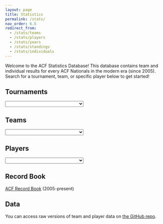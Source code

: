 ```yaml
---
layout: page
title: Statistics
permalink: /stats/
nav_order: 6.5
redirect_from:
  - /stats/teams
  - /stats/players
  - /stats/years
  - /stats/standings
  - /stats/individuals
---
```

<head> 
<script src="https://code.jquery.com/jquery-1.11.3.min.js"></script>
<link href="https://cdnjs.cloudflare.com/ajax/libs/select2/4.0.7/css/select2.min.css" rel="stylesheet" />
<script src="https://cdnjs.cloudflare.com/ajax/libs/select2/4.0.7/js/select2.min.js"></script>
</head>

Welcome to the ACF Statistics Database! This database contains team and individual results for every ACF Nationals in the modern era (since 2005). Search for a tournament, team, or specific player below to get started!

## Tournaments
<select class="js-dynamic-select" style="width: 50%">
	<option></option>
<option value="2005">ACF Nationals 2005</option>
<option value="2006">ACF Nationals 2006</option>
<option value="2007">ACF Nationals 2007</option>
<option value="2008">ACF Nationals 2008</option>
<option value="2009">ACF Nationals 2009</option>
<option value="2010">ACF Nationals 2010</option>
<option value="2011">ACF Nationals 2011</option>
<option value="2012">ACF Nationals 2012</option>
<option value="2013">ACF Nationals 2013</option>
<option value="2014">ACF Nationals 2014</option>
<option value="2015">ACF Nationals 2015</option>
<option value="2016">ACF Nationals 2016</option>
<option value="2017">ACF Nationals 2017</option>
<option value="2018">ACF Nationals 2018</option>
<option value="2019">ACF Nationals 2019</option>
</select>

## Teams
<select class="js-dynamic-select" style="width: 50%">
	<option></option>
<option value="teams/alabama">Alabama</option>
<option value="teams/alberta">Alberta</option>
<option value="teams/amherst">Amherst</option>
<option value="teams/arizona">Arizona</option>
<option value="teams/athens-state-a">Athens State A</option>
<option value="teams/athens-state-b">Athens State B</option>
<option value="teams/auburn">Auburn</option>
<option value="teams/berkeley-a">Berkeley A</option>
<option value="teams/berkeley-b">Berkeley B</option>
<option value="teams/berkeley-c">Berkeley C</option>
<option value="teams/brandeis">Brandeis</option>
<option value="teams/brown-a">Brown A</option>
<option value="teams/brown-b">Brown B</option>
<option value="teams/caltech-a">Caltech A</option>
<option value="teams/caltech-b">Caltech B</option>
<option value="teams/cambridge">Cambridge</option>
<option value="teams/carleton-college">Carleton College</option>
<option value="teams/carleton-u">Carleton U</option>
<option value="teams/carnegie-mellon">Carnegie Mellon</option>
<option value="teams/central-florida">Central Florida</option>
<option value="teams/chicago-a">Chicago A</option>
<option value="teams/chicago-b">Chicago B</option>
<option value="teams/chicago-c">Chicago C</option>
<option value="teams/chicago-d">Chicago D</option>
<option value="teams/columbia-a">Columbia A</option>
<option value="teams/columbia-b">Columbia B</option>
<option value="teams/dartmouth-a">Dartmouth A</option>
<option value="teams/dartmouth-b">Dartmouth B</option>
<option value="teams/delaware">Delaware</option>
<option value="teams/detroit-catholic-central">Detroit Catholic Central</option>
<option value="teams/duke">Duke</option>
<option value="teams/florida-a">Florida A</option>
<option value="teams/florida-b">Florida B</option>
<option value="teams/florida-state">Florida State</option>
<option value="teams/george-mason">George Mason</option>
<option value="teams/georgia">Georgia</option>
<option value="teams/georgia-tech">Georgia Tech</option>
<option value="teams/gettysburg">Gettysburg</option>
<option value="teams/harvard-a">Harvard A</option>
<option value="teams/harvard-b">Harvard B</option>
<option value="teams/haverford">Haverford</option>
<option value="teams/hunter-college">Hunter College</option>
<option value="teams/ike-jose">Ike Jose</option>
<option value="teams/illinois-a">Illinois A</option>
<option value="teams/illinois-b">Illinois B</option>
<option value="teams/illinois-chicago">Illinois-Chicago</option>
<option value="teams/iowa">Iowa</option>
<option value="teams/johns-hopkins">Johns Hopkins</option>
<option value="teams/kentucky">Kentucky</option>
<option value="teams/kenyon">Kenyon</option>
<option value="teams/liberty">Liberty</option>
<option value="teams/london">London</option>
<option value="teams/louisville">Louisville</option>
<option value="teams/maryland-a">Maryland A</option>
<option value="teams/maryland-b">Maryland B</option>
<option value="teams/mcgill">McGill</option>
<option value="teams/mcmaster">McMaster</option>
<option value="teams/michigan-a">Michigan A</option>
<option value="teams/michigan-b">Michigan B</option>
<option value="teams/michigan-state">Michigan State</option>
<option value="teams/minnesota-a">Minnesota A</option>
<option value="teams/minnesota-b">Minnesota B</option>
<option value="teams/missouri">Missouri</option>
<option value="teams/missouri-s&t">Missouri S&T</option>
<option value="teams/missouri-state">Missouri State</option>
<option value="teams/mit-a">MIT A</option>
<option value="teams/mit-b">MIT B</option>
<option value="teams/new-college-of-florida">New College of Florida</option>
<option value="teams/north-carolina">North Carolina</option>
<option value="teams/northwestern">Northwestern</option>
<option value="teams/notre-dame-a">Notre Dame A</option>
<option value="teams/notre-dame-b">Notre Dame B</option>
<option value="teams/nyu">NYU</option>
<option value="teams/ohio-state">Ohio State</option>
<option value="teams/oklahoma">Oklahoma</option>
<option value="teams/ottawa">Ottawa</option>
<option value="teams/oxford-a">Oxford A</option>
<option value="teams/oxford-b">Oxford B</option>
<option value="teams/pat-freeburn">Pat Freeburn</option>
<option value="teams/penn-a">Penn A</option>
<option value="teams/penn-b">Penn B</option>
<option value="teams/penn-c">Penn C</option>
<option value="teams/penn-state">Penn State</option>
<option value="teams/pittsburgh">Pittsburgh</option>
<option value="teams/princeton">Princeton</option>
<option value="teams/rice">Rice</option>
<option value="teams/rit">RIT</option>
<option value="teams/rochester">Rochester</option>
<option value="teams/rutgers">Rutgers</option>
<option value="teams/south-carolina">South Carolina</option>
<option value="teams/south-florida">South Florida</option>
<option value="teams/stanford-a">Stanford A</option>
<option value="teams/stanford-b">Stanford B</option>
<option value="teams/state-college-a">State College A</option>
<option value="teams/tennessee">Tennessee</option>
<option value="teams/tennessee-chattanooga">Tennessee-Chattanooga</option>
<option value="teams/texas">Texas</option>
<option value="teams/texas-a&m">Texas A&M</option>
<option value="teams/toronto-a">Toronto A</option>
<option value="teams/toronto-b">Toronto B</option>
<option value="teams/truman-state">Truman State</option>
<option value="teams/uc-irvine">UC-Irvine</option>
<option value="teams/ucla">UCLA</option>
<option value="teams/ucsd-a">UCSD A</option>
<option value="teams/ucsd-b">UCSD B</option>
<option value="teams/vanderbilt">Vanderbilt</option>
<option value="teams/vcu-a">VCU A</option>
<option value="teams/vcu-b">VCU B</option>
<option value="teams/virginia-a">Virginia A</option>
<option value="teams/virginia-b">Virginia B</option>
<option value="teams/washington">Washington</option>
<option value="teams/waterloo-a">Waterloo A</option>
<option value="teams/wayne-state">Wayne State</option>
<option value="teams/william-and-mary">William and Mary</option>
<option value="teams/williams">Williams</option>
<option value="teams/wright-state">Wright State</option>
<option value="teams/wustl">WUSTL</option>
<option value="teams/yale-a">Yale A</option>
<option value="teams/yale-b">Yale B</option>
<option value="teams/yale-c">Yale C</option>
</select>

## Players
<select class="js-dynamic-select" style="width: 50%">
	<option></option>
<option value="players/aakash-singh">Aakash Singh (Ohio State)</option><option value="players/aakash-singh">Aakash Singh (Ohio State)</option>
<option value="players/aaron-cohen">Aaron Cohen (NYU)</option>
<option value="players/aaron-jensen">Aaron Jensen (Wright State)</option>
<option value="players/aaron-rosenberg">Aaron Rosenberg (Brown A, Illinois A)</option>
<option value="players/aaron-sin">Aaron Sin (Yale A)</option>
<option value="players/aayush-rajasekaran">Aayush Rajasekaran (Toronto A, Waterloo A)</option>
<option value="players/abeer-dahiya">Abeer Dahiya (Stanford B)</option>
<option value="players/abhi-goyal">Abhi Goyal (Columbia A)</option>
<option value="players/adam-black">Adam Black (Chicago D, Chicago C)</option>
<option value="players/adam-escandell">Adam Escandell (Texas)</option>
<option value="players/adam-fine">Adam Fine (Yale A, Yale B)</option>
<option value="players/adam-halliwell">Adam Halliwell (Harvard A)</option>
<option value="players/adam-kemezis">Adam Kemezis (Michigan A)</option>
<option value="players/adam-lenhart">Adam Lenhart (William and Mary)</option>
<option value="players/adam-perkins">Adam Perkins (Chicago B)</option>
<option value="players/adam-silverman">Adam Silverman (Georgia Tech, Northwestern)</option>
<option value="players/adam-swift">Adam Swift (RIT)</option>
<option value="players/adam-tennant">Adam Tennant (Illinois-Chicago)</option>
<option value="players/adrian-blaszkiewicz">Adrian Blaszkiewicz (WUSTL)</option>
<option value="players/agrippa-pseudonym">Agrippa (pseudonym) (Caltech B)</option>
<option value="players/ahmed-south-florida">Ahmed (South Florida)</option>
<option value="players/aidan-mehigan">Aidan Mehigan (Columbia A, Oxford B, Penn A)</option>
<option value="players/akhil-garg">Akhil Garg (McGill, VCU A)</option>
<option value="players/alec-johnsson">Alec Johnsson (Haverford)</option>
<option value="players/alec-vulfson">Alec Vulfson (NYU)</option>
<option value="players/alejandro-lopez-lago">Alejandro Lopez-Lago (Washington)</option>
<option value="players/alex-banta">Alex Banta (Northwestern)</option>
<option value="players/alex-covington">Alex Covington (Georgia Tech)</option>
<option value="players/alex-donovan">Alex Donovan (Stanford B)</option>
<option value="players/alex-dzurick">Alex Dzurick (Missouri)</option>
<option value="players/alex-ellis">Alex Ellis (Penn State)</option>
<option value="players/alex-freed">Alex Freed (Stanford B)</option>
<option value="players/alex-fregeau">Alex Fregeau (Illinois A)</option>
<option value="players/alex-frey">Alex Frey (William and Mary)</option>
<option value="players/alex-gerten">Alex Gerten (Columbia A)</option>
<option value="players/alex-h-alabama">Alex H (Alabama)</option>
<option value="players/alex-hu">Alex Hu (UCSD A)</option>
<option value="players/alex-newman">Alex Newman (WUSTL)</option>
<option value="players/alex-shaw">Alex Shaw (Florida A)</option>
<option value="players/alexander-harmata-iii">Alexander Harmata III (Missouri)</option>
<option value="players/alexander-koutelias">Alexander Koutelias (New College of Florida)</option>
<option value="players/alexander-nero">Alexander Nero (Hunter College)</option>
<option value="players/ali-hassan">Ali Hassan (NYU)</option>
<option value="players/alston-boyd">Alston Boyd (Chicago A, Chicago B)</option>
<option value="players/alyssa-south-carolina">Alyssa (South Carolina)</option>
<option value="players/amanda-truman-state">Amanda (Truman State)</option>
<option value="players/amanda-pinchbeck">Amanda Pinchbeck (Rice)</option>
<option value="players/amol-patil">Amol Patil (Caltech A)</option>
<option value="players/anand-nanduri">Anand Nanduri (Yale B)</option>
<option value="players/anderson-wang">Anderson Wang (MIT A)</option>
<option value="players/andre-kessler">Andre Kessler (MIT A)</option>
<option value="players/andrew-alexander">Andrew Alexander (VCU (exhibition), VCU A)</option>
<option value="players/andrew-hart">Andrew Hart (Minnesota A)</option>
<option value="players/andrew-james">Andrew James (Athens State A, Athens State B)</option>
<option value="players/andrew-kiss">Andrew Kiss (Notre Dame A)</option>
<option value="players/andrew-wang">Andrew Wang (Illinois A, Illinois B)</option>
<option value="players/andrew-watkins">Andrew Watkins (Harvard A)</option>
<option value="players/andrew-yaphe">Andrew Yaphe (Stanford A)</option>
<option value="players/andrius-gobis">Andrius Gobis (Detroit Catholic Central)</option>
<option value="players/andy-michigan">Andy (Michigan A)</option>
<option value="players/andy-nguy">Andy Nguy (Berkeley B)</option>
<option value="players/andy-tang">Andy Tang (Amherst)</option>
<option value="players/andy-watkins">Andy Watkins (Harvard A, Harvard B)</option>
<option value="players/angie-uic">Angie (Illinois-Chicago)</option>
<option value="players/anirudh-dartmouth">Anirudh (Dartmouth A)</option>
<option value="players/ankit-aggarwal">Ankit Aggarwal (Berkeley A)</option>
<option value="players/annabelle-yang">Annabelle Yang (Duke)</option>
<option value="players/anthony-wang">Anthony Wang (Northwestern)</option>
<option value="players/aravind-reddy">Aravind Reddy (Dartmouth B)</option>
<option value="players/ari-plymale">Ari Plymale (New College of Florida)</option>
<option value="players/ariel-rutgers">Ariel (Rutgers)</option>
<option value="players/arnav-moudgil">Arnav Moudgil (Stanford A)</option>
<option value="players/arnav-sood">Arnav Sood (NYU)</option>
<option value="players/arshan-khan">Arshan Khan (Illinois-Chicago)</option>
<option value="players/artyom-kushnaryov">Artyom Kushnaryov (NYU)</option>
<option value="players/arun-chonai">Arun Chonai (Maryland A, Maryland B)</option>
<option value="players/asaf-brandeis">Asaf (Brandeis)</option>
<option value="players/aseem-keyal">Aseem Keyal (Berkeley A)</option>
<option value="players/ash-seetharaman">Ash Seetharaman (Texas)</option>
<option value="players/ashley-rouselle">Ashley Rouselle (Tennessee-Chattanooga)</option>
<option value="players/ashley-walker">Ashley Walker (Dartmouth B)</option>
<option value="players/ashly-missouri-state">Ashly (Missouri State)</option>
<option value="players/ashok-kunda">Ashok Kunda (UCSD A)</option>
<option value="players/ashvin-srivatsa">Ashvin Srivatsa (Yale A)</option>
<option value="players/athena-kern">Athena Kern (Chicago B)</option>
<option value="players/auroni-gupta">Auroni Gupta (Michigan A, UCSD A)</option>
<option value="players/austin-bell">Austin Bell (Carleton)</option>
<option value="players/austin-brownlow">Austin Brownlow (Stanford A)</option>
<option value="players/austin-foos">Austin Foos (Michigan A, Michigan State, Detroit Catholic Central)</option>
<option value="players/austin-kulb">Austin Kulb (Georgia Tech)</option>
<option value="players/austin-listerud">Austin Listerud (Illinois A)</option>
<option value="players/austin-smith">Austin Smith (Kentucky)</option>
<option value="players/austin-yellen">Austin Yellen (Notre Dame B)</option>
<option value="players/ayush-parikh">Ayush Parikh (Penn B)</option>
<option value="players/barrett-block">Barrett Block (Penn B, Penn C)</option>
<option value="players/ben-brandeis">Ben (Brandeis)</option>
<option value="players/ben-yale">Ben (Yale A)</option>
<option value="players/ben-bechtold">Ben Bechtold (William and Mary)</option>
<option value="players/ben-chametzky">Ben Chametzky (Chicago B)</option>
<option value="players/ben-cohen">Ben Cohen (Brown A, Brown B)</option>
<option value="players/ben-cole">Ben Cole (George Mason)</option>
<option value="players/ben-cushing">Ben Cushing (Penn C)</option>
<option value="players/ben-forster">Ben Forster (Michigan A, Michigan B)</option>
<option value="players/ben-gammage">Ben Gammage (Berkeley B, Chicago B, Chicago C)</option>
<option value="players/ben-koppel">Ben Koppel (Carleton)</option>
<option value="players/ben-miller">Ben Miller (Chicago B)</option>
<option value="players/ben-zhang">Ben Zhang (Columbia A)</option>
<option value="players/benji-nguyen">Benji Nguyen (Stanford A)</option>
<option value="players/benji-reade-malagueno">Benji Reade Malagueno (Stanford B)</option>
<option value="players/bernadette-spencer">Bernadette Spencer (Minnesota A, Minnesota B)</option>
<option value="players/bess-goodfellow">Bess Goodfellow (Chicago C)</option>
<option value="players/beverly-fu">Beverly Fu (Michigan A)</option>
<option value="players/billy-beyer">Billy Beyer (Florida State, The Torch in My Moon Pie (exhibition))</option>
<option value="players/billy-busse">Billy Busse (Illinois B, Illinois A)</option>
<option value="players/bob-uic">Bob (Illinois-Chicago)</option>
<option value="players/boyang-jiao">Boyang Jiao (Amherst)</option>
<option value="players/bradley-mclain">Bradley McLain (Illinois A)</option>
<option value="players/brandon-delany">Brandon Delany (Rutgers)</option>
<option value="players/brandon-sykes">Brandon Sykes (Athens State A)</option>
<option value="players/brendan-byrne">Brendan Byrne (Minnesota A)</option>
<option value="players/brendan-guinn">Brendan Guinn (Arizona)</option>
<option value="players/brendan-shapiro">Brendan Shapiro (UC-Irvine)</option>
<option value="players/brennan-vcu">Brennan (VCU A)</option>
<option value="players/brett-yale">Brett (Yale A)</option>
<option value="players/brett-barbin">Brett Barbin (Chicago D)</option>
<option value="players/brian-alford">Brian Alford (Berkeley A)</option>
<option value="players/brian-cox">Brian Cox (UCSD B)</option>
<option value="players/brian-easterling">Brian Easterling (Ohio State)</option>
<option value="players/brian-hirshman">Brian Hirshman (Williams)</option>
<option value="players/brian-kalathiveetil">Brian Kalathiveetil (Minnesota B)</option>
<option value="players/brian-lindquist">Brian Lindquist (Stanford A)</option>
<option value="players/brian-mcpeak">Brian McPeak (Maryland A, Michigan A)</option>
<option value="players/brian-tsui">Brian Tsui (UCSD A)</option>
<option value="players/brian-young">Brian Young (Harvard B)</option>
<option value="players/brinkley-sharpe">Brinkley Sharpe (Virginia A)</option>
<option value="players/brittany-clark">Brittany Clark (Maryland A, Maryland B (exhibition))</option>
<option value="players/bruce-arthur">Bruce Arthur (Chicago C, Chicago B, Harvard A, Ted (exhibition), Rom, Bruce, Ted (exhibition))</option>
<option value="players/bruce-lou">Bruce Lou (Berkeley A)</option>
<option value="players/bruce-mcaninch">Bruce McAninch (Penn State)</option>
<option value="players/brutas-pseudonym">Brutas (pseudonym) (Caltech B)</option>
<option value="players/bryan-berend">Bryan Berend (Michigan A)</option>
<option value="players/bryce-hwang">Bryce Hwang (MIT A, MIT B, Stanford A)</option>
<option value="players/bryn-reinecke">Bryn Reinecke (South Carolina)</option>
<option value="players/burke-garza">Burke Garza (Rice)</option>
<option value="players/caleb-kendrick">Caleb Kendrick (Maryland A, Oklahoma)</option>
<option value="players/calvin-yam">Calvin Yam (UCLA)</option>
<option value="players/cameron-orth">Cameron Orth (Dartmouth A)</option>
<option value="players/candace-benefiel">Candace Benefiel (Texas A&M)</option>
<option value="players/carlos-gonzalez">Carlos Gonzalez (New College of Florida)</option>
<option value="players/carol-wang">Carol Wang (Penn C)</option>
<option value="players/carsten-gehring">Carsten Gehring (Carleton)</option>
<option value="players/casey-bindas">Casey Bindas (VCU A, Central Florida)</option>
<option value="players/casey-flanigan">Casey Flanigan (VCU A)</option>
<option value="players/casey-retterer">Casey Retterer (Maryland A, Maryland B (exhibition))</option>
<option value="players/chad-kentucky">Chad (Kentucky)</option>
<option value="players/chandler-west">Chandler West (Auburn)</option>
<option value="players/charles-hang">Charles Hang (WUSTL)</option>
<option value="players/charles-jang">Charles Jang (Dartmouth A)</option>
<option value="players/charles-loelius">Charles Loelius (Rutgers)</option>
<option value="players/charles-martin">Charles Martin (Illinois B)</option>
<option value="players/charles-meigs">Charles Meigs (Maryland A, UCLA)</option>
<option value="players/charles-tian">Charles Tian (Chicago A, Chicago B)</option>
<option value="players/charlie-clegg">Charlie Clegg (Oxford A)</option>
<option value="players/charlie-dees">Charlie Dees (Columbia A, Missouri)</option>
<option value="players/charlie-rosenthal">Charlie Rosenthal (Carleton)</option>
<option value="players/chinmay-kansara">Chinmay Kansara (Illinois A)</option>
<option value="players/chir-wei-stephanie-yuen">Chir Wei Stephanie Yuen (Rutgers)</option>
<option value="players/chris-missouri">Chris (Missouri)</option>
<option value="players/chris-princeton">Chris (Princeton)</option>
<option value="players/chris-rutgers">Chris (Rutgers)</option>
<option value="players/chris-scc">Chris (SCC (exhibition))</option>
<option value="players/chris-chiego">Chris Chiego (Penn A, UCSD A)</option>
<option value="players/chris-danko">Chris Danko (Oklahoma)</option>
<option value="players/chris-gilmer-hill">Chris Gilmer-Hill (Harvard B)</option>
<option value="players/chris-grubb">Chris Grubb (Washington)</option>
<option value="players/chris-horng">Chris Horng (Columbia A, Columbia B, Rutgers)</option>
<option value="players/chris-manners">Chris Manners (Maryland A)</option>
<option value="players/chris-miller">Chris Miller (William and Mary)</option>
<option value="players/chris-ngoon">Chris Ngoon (UCLA)</option>
<option value="players/chris-pace">Chris Pace (Athens State A)</option>
<option value="players/chris-ray">Chris Ray (Chicago A, Maryland A, Ohio State)</option>
<option value="players/chris-romero">Chris Romero (Texas A&M)</option>
<option value="players/chris-sims">Chris Sims (Toronto A)</option>
<option value="players/chris-stern">Chris Stern (Oxford B)</option>
<option value="players/chris-white">Chris White (Penn A, Rice)</option>
<option value="players/chris-wolfe">Chris Wolfe (Michigan State)</option>
<option value="players/christoph-schlom">Christoph Schlom (State College A)</option>
<option value="players/christopher-king">Christopher King (South Carolina)</option>
<option value="players/christopher-sims">Christopher Sims (Toronto A, Toronto B)</option>
<option value="players/cibi-pari">Cibi Pari (Berkeley C)</option>
<option value="players/claire-jones">Claire Jones (Oxford A)</option>
<option value="players/clare-keenan">Clare Keenan (MIT A, MIT B)</option>
<option value="players/clark-smith">Clark Smith (Ohio State)</option>
<option value="players/cody-johansen">Cody Johansen (Central Florida)</option>
<option value="players/cody-voight">Cody Voight (VCU A, VCU B)</option>
<option value="players/cole-jackes">Cole Jackes (Waterloo A)</option>
<option value="players/cole-timmerwilke">Cole Timmerwilke (Illinois A)</option>
<option value="players/collin-nadarajah">Collin Nadarajah (WUSTL)</option>
<option value="players/colton-graham">Colton Graham (Michigan A)</option>
<option value="players/colton-sanden">Colton Sanden (Penn State)</option>
<option value="players/connie-prater">Connie Prater (Chicago B, Chicago C)</option>
<option value="players/connor-teevens">Connor Teevens (Michigan State)</option>
<option value="players/conor-thompson">Conor Thompson (Michigan A)</option>
<option value="players/conor-welch">Conor Welch (New College of Florida)</option>
<option value="players/cornelus-pseudonym">Cornelus (pseudonym) (Caltech B)</option>
<option value="players/corry-wang">Corry Wang (Amherst)</option>
<option value="players/cory-haala">Cory Haala (Northwestern)</option>
<option value="players/cory-smith">Cory Smith (Kentucky)</option>
<option value="players/craig-messner">Craig Messner (Illinois A, Illinois B)</option>
<option value="players/cyrus-zhou">Cyrus Zhou (WUSTL)</option>
<option value="players/daichi-ueda">Daichi Ueda (Chicago A, Chicago B)</option>
<option value="players/dallas-simons">Dallas Simons (Harvard A, Penn A)</option>
<option value="players/dan-harvard">Dan (Harvard A)</option>
<option value="players/dan-princeton">Dan (Princeton)</option>
<option value="players/dan-scc">Dan (SCC (exhibition))</option>
<option value="players/dan-donohue">Dan Donohue (Northwestern)</option>
<option value="players/dan-klein">Dan Klein (Brown A)</option>
<option value="players/dan-passner">Dan Passner (Brandeis, Columbia A)</option>
<option value="players/dan-puma">Dan Puma (Maryland A, Maryland B)</option>
<option value="players/dan-suzman">Dan Suzman (Maryland A)</option>
<option value="players/daniel-chung">Daniel Chung (UCSD B)</option>
<option value="players/daniel-cronin">Daniel Cronin (North Carolina)</option>
<option value="players/daniel-golisch">Daniel Golisch (Central Florida)</option>
<option value="players/daniel-hothem">Daniel Hothem (Virginia A)</option>
<option value="players/daniel-klein">Daniel Klein (Brown A, Williams)</option>
<option value="players/daniel-lovsted">Daniel Lovsted (McGill)</option>
<option value="players/daniel-richardson">Daniel Richardson (NYU)</option>
<option value="players/daniel-simmons-marengo">Daniel Simmons-Marengo (Carleton)</option>
<option value="players/danny-greenblatt">Danny Greenblatt (Gettysburg)</option>
<option value="players/daoud-jackson">Daoud Jackson (Oxford A)</option>
<option value="players/dargan-ware">Dargan Ware (Alabama)</option>
<option value="players/darwin-fu">Darwin Fu (UCSD A)</option>
<option value="players/dave-rappaport">Dave Rappaport (Michigan A)</option>
<option value="players/david-chicago">David (Chicago B)</option>
<option value="players/david-dorsey">David Dorsey (George Mason)</option>
<option value="players/david-espinal">David Espinal (Central Florida)</option>
<option value="players/david-ferguson">David Ferguson (Penn B)</option>
<option value="players/david-galban">David Galban (South Carolina)</option>
<option value="players/david-garb">David Garb (Illinois A, Illinois B)</option>
<option value="players/david-healy">David Healy (Virginia A)</option>
<option value="players/david-honsinger">David Honsinger (New College of Florida)</option>
<option value="players/david-letzler">David Letzler (Williams)</option>
<option value="players/david-liu">David Liu (Harvard A, State College A)</option>
<option value="players/david-neiman">David Neiman (Carnegie Mellon)</option>
<option value="players/david-raymond">David Raymond (Florida State)</option>
<option value="players/david-seal">David Seal (Chicago A, Chicago B, Virginia A)</option>
<option value="players/david-song">David Song (Rutgers)</option>
<option value="players/david-xu">David Xu (Penn B)</option>
<option value="players/dayne-illinois">Dayne (Illinois B)</option>
<option value="players/dennis-beeby">Dennis Beeby (Ottawa)</option>
<option value="players/dennis-jang">Dennis Jang (Brown A)</option>
<option value="players/dennis-loo">Dennis Loo (Virginia A)</option>
<option value="players/dennis-meng">Dennis Meng (Carnegie Mellon)</option>
<option value="players/derek-so">Derek So (McGill)</option>
<option value="players/derrick-byars-pseudonym">Derrick Byars (pseudonym) (Pat Freeburn)</option>
<option value="players/dieter-erben-vasconcelos">Dieter Erben Vasconcelos (Notre Dame B)</option>
<option value="players/dillon-edwards">Dillon Edwards (Michigan State)</option>
<option value="players/dinis-trindade">Dinis Trindade (Missouri)</option>
<option value="players/dominic-machado">Dominic Machado (Dartmouth A)</option>
<option value="players/donald-taylor">Donald Taylor (Illinois A)</option>
<option value="players/donny-lisle">Donny Lisle (Central Florida)</option>
<option value="players/doug-graebner">Doug Graebner (Chicago A, Chicago B, Chicago C)</option>
<option value="players/doug-stephens">Doug Stephens (Liberty)</option>
<option value="players/doug-yetman">Doug Yetman (Hunter College)</option>
<option value="players/douglas-simons">Douglas Simons (NYU)</option>
<option value="players/dwight-wynne">Dwight Wynne (UCLA, UC-Irvine)</option>
<option value="players/dylan-minarik">Dylan Minarik (Northwestern)</option>
<option value="players/eamon-thomasson">Eamon Thomasson (Columbia B)</option>
<option value="players/ed-cohn">Ed Cohn (Chicago A)</option>
<option value="players/edward-offenderson">Edward Offenderson (Tennessee-Chattanooga)</option>
<option value="players/eli-morton">Eli Morton (Gettysburg)</option>
<option value="players/eliot-williams">Eliot Williams (Amherst)</option>
<option value="players/elizabeth-chen">Elizabeth Chen (Rutgers)</option>
<option value="players/elliot-schwartz">Elliot Schwartz (Carleton)</option>
<option value="players/elysia-warner">Elysia Warner (Cambridge)</option>
<option value="players/emily-rutgers">Emily (Rutgers)</option>
<option value="players/emma-mcgorray">Emma McGorray (Kenyon)</option>
<option value="players/emmett-laurie">Emmett Laurie (Rutgers)</option>
<option value="players/enoch-fu">Enoch Fu (Ohio State)</option>
<option value="players/eric-bobrow">Eric Bobrow (Johns Hopkins)</option>
<option value="players/eric-brosch">Eric Brosch (Iowa)</option>
<option value="players/eric-chen">Eric Chen (Berkeley A, Berkeley B)</option>
<option value="players/eric-fox">Eric Fox (Tennessee-Chattanooga)</option>
<option value="players/eric-kwartler">Eric Kwartler (Texas)</option>
<option value="players/eric-lu">Eric Lu (MIT A, MIT B)</option>
<option value="players/eric-mukherjee">Eric Mukherjee (Brown A, Penn A)</option>
<option value="players/eric-wolfsberg">Eric Wolfsberg (Delaware)</option>
<option value="players/eric-xu">Eric Xu (Virginia A)</option>
<option value="players/erica-liu">Erica Liu (MIT B)</option>
<option value="players/erik-bubolz">Erik Bubolz (Michigan State)</option>
<option value="players/erik-christensen">Erik Christensen (Waterloo A)</option>
<option value="players/erik-owen">Erik Owen (Harvard A)</option>
<option value="players/erik-tomasic">Erik Tomasic (WUSTL)</option>
<option value="players/evan-adams">Evan Adams (NYU, VCU (exhibition), VCU A, Virginia A)</option>
<option value="players/evan-brown">Evan Brown (Minnesota A, Minnesota B)</option>
<option value="players/evan-gutter">Evan Gutter (Ohio State)</option>
<option value="players/evan-knox">Evan Knox (Georgia)</option>
<option value="players/evan-lynch">Evan Lynch (Cambridge)</option>
<option value="players/evan-nagler">Evan Nagler (Brandeis, Brandeis (exhibition))</option>
<option value="players/evan-suttell">Evan Suttell (Michigan State)</option>
<option value="players/ewan-macaulay">Ewan MacAulay (Cambridge, Oxford A)</option>
<option value="players/ezequiel-berdichevsky">Ezequiel Berdichevsky (Michigan A)</option>
<option value="players/federico-scivittaro">Federico Scivittaro (Chicago C)</option>
<option value="players/finn-bender">Finn Bender (Oklahoma)</option>
<option value="players/forrest-walker">Forrest Walker (Alabama)</option>
<option value="players/francesco-scivittaro">Francesco Scivittaro (Chicago D)</option>
<option value="players/frank-harvard">Frank (Harvard A)</option>
<option value="players/frank-michigan">Frank (Michigan B)</option>
<option value="players/frank-firke">Frank Firke (Carleton)</option>
<option value="players/fred-bush">Fred Bush (Rochester)</option>
<option value="players/freddy-potts">Freddy Potts (Oxford B)</option>
<option value="players/frimpong-baidoo">Frimpong Baidoo (Chicago C)</option>
<option value="players/gabe-brison-trezise">Gabe Brison-Trezise (Kenyon)</option>
<option value="players/gabe-guedes">Gabe Guedes (Duke)</option>
<option value="players/ganon-evans">Ganon Evans (Iowa)</option>
<option value="players/gareth-thorlakson">Gareth Thorlakson (Toronto A)</option>
<option value="players/garrett-johnston">Garrett Johnston (Auburn)</option>
<option value="players/garrett-ryan">Garrett Ryan (Carleton)</option>
<option value="players/garuda-pseudonym">Garuda (pseudonym) (MIT A)</option>
<option value="players/gaurav-kandlikar">Gaurav Kandlikar (Minnesota A)</option>
<option value="players/gautam-kandlikar">Gautam Kandlikar (Minnesota A)</option>
<option value="players/geoffrey-chen">Geoffrey Chen (Minnesota A)</option>
<option value="players/george-balster">George Balster (NYU)</option>
<option value="players/george-berry">George Berry (VCU A)</option>
<option value="players/george-charlson">George Charlson (Oxford A)</option>
<option value="players/george-corfield">George Corfield (Oxford A)</option>
<option value="players/george-dewey">George Dewey (Chicago C)</option>
<option value="players/george-mason">George Mason (George Mason)</option>
<option value="players/george-pisano">George Pisano (Virginia A)</option>
<option value="players/george-rivers">George Rivers (Athens State B)</option>
<option value="players/gerald">Gerald (Kentucky)</option>
<option value="players/gerhardt-hinkle">Gerhardt Hinkle (Columbia A, Rice)</option>
<option value="players/gilbert-h-berkeley">Gilbert H (Berkeley A)</option>
<option value="players/gordon-arsenoff">Gordon Arsenoff (Rochester)</option>
<option value="players/grace-caltech">Grace (Caltech A)</option>
<option value="players/grace-mit">Grace (MIT A)</option>
<option value="players/grace-vcu">Grace (VCU (exhibition))</option>
<option value="players/grace-liu">Grace Liu (Yale A)</option>
<option value="players/graham-lobel">Graham Lobel (Haverford)</option>
<option value="players/graham-moyer">Graham Moyer (Harvard A, State College A)</option>
<option value="players/graham-reid">Graham Reid (Maryland A, Kenyon)</option>
<option value="players/graham-stockton">Graham Stockton (Texas)</option>
<option value="players/grant-li">Grant Li (Chicago B)</option>
<option value="players/gray-howard">Gray Howard (North Carolina)</option>
<option value="players/greg-baboukis">Greg Baboukis (Illinois B)</option>
<option value="players/greg-peterson">Greg Peterson (Northwestern)</option>
<option value="players/greta-hanks">Greta Hanks (Liberty)</option>
<option value="players/griffin-thompson">Griffin Thompson (Central Florida)</option>
<option value="players/gullinbursti-pseudonym">Gullinbursti (pseudonym) (MIT A)</option>
<option value="players/guy-tabachnick">Guy Tabachnick (Brown A)</option>
<option value="players/halle-friedman">Halle Friedman (Chicago C, Chicago D)</option>
<option value="players/hamans-uic">Hamans (Illinois-Chicago)</option>
<option value="players/hanlin-yang">Hanlin Yang (Michigan B)</option>
<option value="players/hannah-costanzo">Hannah Costanzo (South Carolina)</option>
<option value="players/hannah-echt">Hannah Echt (Kenyon)</option>
<option value="players/hannah-kirsch">Hannah Kirsch (Brandeis, Brandeis (exhibition))</option>
<option value="players/hannah-sage">Hannah Sage (Central Florida)</option>
<option value="players/harris-bunker">Harris Bunker (Michigan State)</option>
<option value="players/harrison-brown">Harrison Brown (Alabama)</option>
<option value="players/harrison-hsu">Harrison Hsu (Columbia B, NYU, Rutgers)</option>
<option value="players/harsh-karthik">Harsh Karthik (UCLA)</option>
<option value="players/hasna-karim">Hasna Karim (Yale B)</option>
<option value="players/henry-baer">Henry Baer (Caltech A)</option>
<option value="players/henry-edwards">Henry Edwards (Oxford A)</option>
<option value="players/henry-gorman">Henry Gorman (Rice)</option>
<option value="players/hidehiro-anto">Hidehiro Anto (UCLA)</option>
<option value="players/hien-piotrowski">Hien Piotrowski (Rice)</option>
<option value="players/iain-carpenter">Iain Carpenter (Illinois B)</option>
<option value="players/ian-chicago">Ian (Chicago B)</option>
<option value="players/ian-dewan">Ian Dewan (Ottawa)</option>
<option value="players/ian-eppler">Ian Eppler (Brown B)</option>
<option value="players/ian-hahn">Ian Hahn (Delaware)</option>
<option value="players/ian-mccloskey">Ian McCloskey (Arizona)</option>
<option value="players/igor-kasic">Igor Kasic (Alberta)</option>
<option value="players/ike-jose">Ike Jose (Ike Jose, Illinois A)</option>
<option value="players/illinois">Illinois (Illinois A)</option>
<option value="players/ilya-caltech">Ilya (Caltech A)</option>
<option value="players/ilyas-bayramov">Ilyas Bayramov (Berkeley A)</option>
<option value="players/irene-caltech">Irene (Caltech A)</option>
<option value="players/isaac-brown">Isaac Brown (Oxford A, Oxford B)</option>
<option value="players/isaac-hirsch">Isaac Hirsch (Maryland A, Maryland B)</option>
<option value="players/isaac-kirk-davidoff">Isaac Kirk-Davidoff (Yale A)</option>
<option value="players/isabel-juniewicz">Isabel Juniewicz (Rutgers)</option>
<option value="players/ishan-mazumdar">Ishan Mazumdar (Caltech A)</option>
<option value="players/itamar-naveh-benjamin">Itamar Naveh-Benjamin (Missouri)</option>
<option value="players/jr-virginia">J.R. (Virginia A)</option>
<option value="players/jr-fennell">J.R. Fennell (South Carolina)</option>
<option value="players/jack-vanderbilt">Jack (Vanderbilt)</option>
<option value="players/jack-chaillet">Jack Chaillet (Chicago D)</option>
<option value="players/jack-lewis">Jack Lewis (Maryland B)</option>
<option value="players/jack-mehr">Jack Mehr (Virginia A)</option>
<option value="players/jack-nolan">Jack Nolan (Maryland A)</option>
<option value="players/jack-watts">Jack Watts (Detroit Catholic Central)</option>
<option value="players/jacob-cohn">Jacob Cohn (Carleton)</option>
<option value="players/jacob-dubner">Jacob Dubner (Penn B)</option>
<option value="players/jacob-durst">Jacob Durst (Ohio State)</option>
<option value="players/jacob-hoerger">Jacob Hoerger (Carleton)</option>
<option value="players/jacob-hujsa">Jacob Hujsa (Florida B)</option>
<option value="players/jacob-manaker">Jacob Manaker (Chicago D)</option>
<option value="players/jacob-o'rourke">Jacob O'Rourke (Truman State)</option>
<option value="players/jacob-orourke">Jacob O'Rourke (Truman State)</option>
<option value="players/jacob-reed">Jacob Reed (Yale A)</option>
<option value="players/jacob-robertson">Jacob Robertson (Oxford A)</option>
<option value="players/jacob-vannucci">Jacob Vannucci (Tennessee-Chattanooga)</option>
<option value="players/jaden-lucas">Jaden Lucas (Illinois B)</option>
<option value="players/jaimie-carlson">Jaimie Carlson (Penn A)</option>
<option value="players/jake-spinella">Jake Spinella (South Carolina)</option>
<option value="players/jake-sundberg">Jake Sundberg (Alabama)</option>
<option value="players/jakob-myers">Jakob Myers (Michigan State)</option>
<option value="players/james-bradbury">James Bradbury (Stanford A, Stanford B)</option>
<option value="players/james-j-alabama">James J (Alabama)</option>
<option value="players/james-kiselik">James Kiselik (Chicago C, Chicago D)</option>
<option value="players/james-lasker">James Lasker (Chicago A, Chicago B, Penn A, Penn B)</option>
<option value="players/james-malouf">James Malouf (Berkeley A, Berkeley C)</option>
<option value="players/james-rowan">James Rowan (MIT A)</option>
<option value="players/james-sanner">James Sanner (Illinois B)</option>
<option value="players/james-shinn">James Shinn (Dartmouth A)</option>
<option value="players/james-wang">James Wang (Berkeley B)</option>
<option value="players/james-wedgwood">James Wedgwood (Yale B)</option>
<option value="players/jared-chicago">Jared (Chicago B)</option>
<option value="players/jared-stinson">Jared Stinson (Auburn)</option>
<option value="players/jarret-greene">Jarret Greene (Ohio State)</option>
<option value="players/jaskaran-singh">Jaskaran Singh (Texas)</option>
<option value="players/jason-asher">Jason Asher (Minnesota A)</option>
<option value="players/jason-cheng">Jason Cheng (UCSD A)</option>
<option value="players/jason-fern">Jason Fern (Georgia)</option>
<option value="players/jason-golfinos">Jason Golfinos (Cambridge, Princeton)</option>
<option value="players/jason-hadorn">Jason Hadorn (Virginia A)</option>
<option value="players/jason-hughes">Jason Hughes (Oklahoma)</option>
<option value="players/jason-keller">Jason Keller (Rutgers)</option>
<option value="players/jason-lai">Jason Lai (NYU)</option>
<option value="players/jason-loy">Jason Loy (Missouri State)</option>
<option value="players/jason-luna">Jason Luna (UC-Irvine)</option>
<option value="players/jason-shi">Jason Shi (Maryland B)</option>
<option value="players/jason-zhang">Jason Zhang (WUSTL)</option>
<option value="players/jason-zhou">Jason Zhou (Chicago A, Chicago B)</option>
<option value="players/jasper-lee">Jasper Lee (Ohio State, Tennessee)</option>
<option value="players/jay-misuk">Jay Misuk (McMaster A, Toronto A)</option>
<option value="players/jay-turetzki">Jay Turetzki (UCLA)</option>
<option value="players/jayanth-sundaresan">Jayanth Sundaresan (Berkeley C)</option>
<option value="players/jeet-raut">Jeet Raut (Illinois B)</option>
<option value="players/jeff-ballerini">Jeff Ballerini (Rochester)</option>
<option value="players/jeff-crean">Jeff Crean (Illinois A)</option>
<option value="players/jeff-hoppes">Jeff Hoppes (Berkeley A)</option>
<option value="players/jeremy-eaton">Jeremy Eaton (Maryland A)</option>
<option value="players/jeremy-hixson">Jeremy Hixson (Rutgers)</option>
<option value="players/jeremy-tsai">Jeremy Tsai (Rutgers)</option>
<option value="players/jerry-vinokurov">Jerry Vinokurov (Berkeley A, Brown A)</option>
<option value="players/jesse-buffaloe">Jesse Buffaloe (Tennessee)</option>
<option value="players/jiho-park">Jiho Park (Harvard A)</option>
<option value="players/jim-baker">Jim Baker (South Florida)</option>
<option value="players/jimmy-ready">Jimmy Ready (Chicago B, Chicago C)</option>
<option value="players/jinah-kim">JinAh Kim (Penn A, Penn B)</option>
<option value="players/joanna-barnett">Joanna Barnett (Columbia B)</option>
<option value="players/joe-athens-state">Joe (Athens State A)</option>
<option value="players/joe-missouri">Joe (Missouri)</option>
<option value="players/joe-penn">Joe (Penn A)</option>
<option value="players/joe-cleary">Joe Cleary (Johns Hopkins)</option>
<option value="players/joe-hansen">Joe Hansen (Minnesota B)</option>
<option value="players/joe-kammann">Joe Kammann (Minnesota B)</option>
<option value="players/joe-levano">Joe Levano (Notre Dame A)</option>
<option value="players/joe-nutter">Joe Nutter (Michigan State)</option>
<option value="players/joe-stitz">Joe Stitz (Missouri)</option>
<option value="players/joe-su">Joe Su (McGill)</option>
<option value="players/joe-wells">Joe Wells (Ohio State)</option>
<option value="players/joe-yu">Joe Yu (Arizona)</option>
<option value="players/joelle-smart">Joelle Smart (Rutgers, Washington)</option>
<option value="players/joey-goldman">Joey Goldman (Oxford A)</option>
<option value="players/joey-montoya">Joey Montoya (South Carolina)</option>
<option value="players/john-burden">John Burden (Dartmouth B)</option>
<option value="players/john-connor">John Connor (Virginia A)</option>
<option value="players/john-dolan">John Dolan (Illinois B)</option>
<option value="players/john-gleb">John Gleb (Berkeley B)</option>
<option value="players/john-lawrence">John Lawrence (Chicago A, London, Yale A)</option>
<option value="players/john-lesiutre">John Lesiutre (Harvard A)</option>
<option value="players/john-marvin">John Marvin (Chicago C)</option>
<option value="players/john-morse">John Morse (Carleton)</option>
<option value="players/john-stathis">John Stathis (Duke, North Carolina)</option>
<option value="players/john-waldron">John Waldron (Minnesota A, Minnesota B)</option>
<option value="players/john-xiang">John Xiang (Berkeley B, Berkeley C)</option>
<option value="players/jon-bateman">Jon Bateman (Liberty)</option>
<option value="players/jon-xu">Jon Xu (Columbia A)</option>
<option value="players/jonathan-c-alabama">Jonathan C (Alabama)</option>
<option value="players/jonathan-hall-eastman">Jonathan Hall-Eastman (Rutgers)</option>
<option value="players/jonathan-luck">Jonathan Luck (UCSD A)</option>
<option value="players/jonathan-magin">Jonathan Magin (Maryland A)</option>
<option value="players/jonathan-mishory">Jonathan Mishory (WUSTL)</option>
<option value="players/jonathan-suh">Jonathan Suh (Harvard A, Harvard B)</option>
<option value="players/jonathan-thompson">Jonathan Thompson (Alabama)</option>
<option value="players/jonathan-xu">Jonathan Xu (Columbia A)</option>
<option value="players/jonathen-settle">Jonathen Settle (Florida A)</option>
<option value="players/jonchee-kao">Jonchee Kao (Berkeley B)</option>
<option value="players/jordan-boyd-graber">Jordan Boyd-Graber (Princeton, SCC (exhibition))</option>
<option value="players/jordan-brownstein">Jordan Brownstein (Maryland A)</option>
<option value="players/jordan-cahn">Jordan Cahn (Carleton)</option>
<option value="players/jordan-lacerte">Jordan LaCerte (Iowa)</option>
<option value="players/jordan-palmer">Jordan Palmer (Ottawa, Toronto A)</option>
<option value="players/joseph-krol">Joseph Krol (Cambridge)</option>
<option value="players/joseph-lawless">Joseph Lawless (Delaware)</option>
<option value="players/josh-cantie">Josh Cantie (Detroit Catholic Central)</option>
<option value="players/josh-clayton">Josh Clayton (Athens State A)</option>
<option value="players/josh-moore">Josh Moore (Georgia Tech)</option>
<option value="players/josh-turner">Josh Turner (Chicago C)</option>
<option value="players/joshua-jacobs">Joshua Jacobs (WUSTL)</option>
<option value="players/joshua-xiong">Joshua Xiong (MIT A, MIT B)</option>
<option value="players/jr-roach">JR Roach (Virginia B, Virginia A)</option>
<option value="players/julia-schlozmann">Julia Schlozmann (Harvard A)</option>
<option value="players/julia-tallant">Julia Tallant (Georgia)</option>
<option value="players/julian-fuchs">Julian Fuchs (MIT A, MIT B)</option>
<option value="players/julian-sutcliffe">Julian Sutcliffe (Cambridge)</option>
<option value="players/juliet-mayer">Juliet Mayer (Amherst)</option>
<option value="players/julio-gonzalez-zuluaga">Julio Gonzalez-Zuluaga (Florida A)</option>
<option value="players/justin-texas">Justin (Texas)</option>
<option value="players/justin-byrd">Justin Byrd (Brown A)</option>
<option value="players/justin-duffy">Justin Duffy (Harvard B)</option>
<option value="players/justin-french">Justin French (UCLA)</option>
<option value="players/justin-hawkins">Justin Hawkins (Maryland A, Maryland B)</option>
<option value="players/justin-nghiem">Justin Nghiem (Berkeley A, Berkeley B)</option>
<option value="players/kai-smith">Kai Smith (Chicago A, Chicago B)</option>
<option value="players/kailee-pedersen">Kailee Pedersen (Columbia A, Columbia B)</option>
<option value="players/kailyn-laporte">Kailyn LaPorte (Georgia)</option>
<option value="players/kaity-shondelmeyer">Kaity Shondelmeyer (Liberty)</option>
<option value="players/kaleb-dartmouth">Kaleb (Dartmouth A)</option>
<option value="players/kannan-mahadevan">Kannan Mahadevan (Chicago C, Chicago B)</option>
<option value="players/katia-diamond">Katia Diamond (New College of Florida)</option>
<option value="players/katie-baehler">Katie Baehler (South Carolina)</option>
<option value="players/katy-peters">Katy Peters (Vanderbilt)</option>
<option value="players/kay-li">Kay Li (Chicago D, Chicago B)</option>
<option value="players/kelly-tourdot">Kelly Tourdot (Illinois A)</option>
<option value="players/kelvin-li">Kelvin Li (Harvard B)</option>
<option value="players/kenji-shimizu">Kenji Shimizu (Michigan B, Michigan A)</option>
<option value="players/kenneth-lan">Kenneth Lan (Arizona)</option>
<option value="players/kenny-easwaran">Kenny Easwaran (Berkeley A)</option>
<option value="players/kent-buxton">Kent Buxton (Truman State)</option>
<option value="players/kevin-costello">Kevin Costello (Rutgers)</option>
<option value="players/kevin-koai">Kevin Koai (Stanford A, Columbia A, Yale A)</option>
<option value="players/kevin-li">Kevin Li (MIT B)</option>
<option value="players/kevin-malis">Kevin Malis (Northwestern)</option>
<option value="players/kevin-wang">Kevin Wang (Amherst)</option>
<option value="players/kevin-yokum">Kevin Yokum (Notre Dame A, Notre Dame B)</option>
<option value="players/kha-ucla">Kha (UCLA)</option>
<option value="players/kirk-jing">Kirk Jing (Dartmouth A)</option>
<option value="players/kirun-sankaran">Kirun Sankaran (Ohio State)</option>
<option value="players/koby-theobald">Koby Theobald (Illinois A)</option>
<option value="players/koh-yamakawa">Koh Yamakawa (Ohio State)</option>
<option value="players/konstantinos-varvarezos">Konstantinos Varvarezos (Rice)</option>
<option value="players/kristiaan-de-greve">Kristiaan De Greve (Stanford A)</option>
<option value="players/kurtis-droge">Kurtis Droge (Louisville, Michigan A)</option>
<option value="players/kyle-haddad-fonda">Kyle Haddad-Fonda (Harvard A)</option>
<option value="players/kyle-sutherlin">Kyle Sutherlin (Stanford A, Stanford B)</option>
<option value="players/lam-tran">Lam Tran (Penn A)</option>
<option value="players/lauren-johnson">Lauren Johnson (Minnesota B)</option>
<option value="players/lauren-zook">Lauren Zook (Rice)</option>
<option value="players/laurence-li">Laurence Li (Yale B)</option>
<option value="players/lawrence-simon">Lawrence Simon (Virginia A)</option>
<option value="players/lei-fan">Lei Fan (Carnegie Mellon)</option>
<option value="players/lenny-princeton">Lenny (Princeton)</option>
<option value="players/leo-law">Leo Law (New College of Florida)</option>
<option value="players/leo-wolpert">Leo Wolpert (Virginia A, Michigan A)</option>
<option value="players/leonard-chang">Leonard Chang (Dartmouth B)</option>
<option value="players/leslie-newcombe">Leslie Newcombe (McMaster A)</option>
<option value="players/libo-zeng">Libo Zeng (Michigan A, Washington)</option>
<option value="players/logan-anbinder">Logan Anbinder (Maryland B)</option>
<option value="players/lucas-weingartz">Lucas Weingartz (Michigan State)</option>
<option value="players/lucian-li">Lucian Li (Duke)</option>
<option value="players/lukas-vlahos">Lukas Vlahos (Berkeley A)</option>
<option value="players/luke-minton">Luke Minton (Harvard A)</option>
<option value="players/luke-tierney">Luke Tierney (Chicago B)</option>
<option value="players/maggie-tse">Maggie Tse (Columbia A)</option>
<option value="players/maia-karpovich">Maia Karpovich (Oklahoma)</option>
<option value="players/makenzie-coker">Makenzie Coker (Chicago C)</option>
<option value="players/margaret-tebbe">Margaret Tebbe (Penn B)</option>
<option value="players/margo-emont">Margo Emont (Chicago B)</option>
<option value="players/marianna-zhang">Marianna Zhang (Chicago C, Stanford A, Chicago B)</option>
<option value="players/mark-mit">Mark (MIT A)</option>
<option value="players/mark-arildsen">Mark Arildsen (Harvard A)</option>
<option value="players/mark-karabajakian">Mark Karabajakian (Michigan B)</option>
<option value="players/mark-taylor">Mark Taylor (Illinois B)</option>
<option value="players/marshall-steinbaum">Marshall Steinbaum (Chicago A)</option>
<option value="players/mary-markley">Mary Markley (Stanford B)</option>
<option value="players/matt-truman-state">Matt (Truman State)</option>
<option value="players/matt-alford">Matt Alford (Florida State)</option>
<option value="players/matt-bollinger">Matt Bollinger (Virginia A)</option>
<option value="players/matt-byrd">Matt Byrd (Columbia A)</option>
<option value="players/matt-chadbourne">Matt Chadbourne (Missouri S&T)</option>
<option value="players/matt-hart">Matt Hart (Minnesota B)</option>
<option value="players/matt-jackson">Matt Jackson (Yale A)</option>
<option value="players/matt-keller">Matt Keller (Vanderbilt)</option>
<option value="players/matt-lafer">Matt Lafer (Michigan A, The Matt Lafer Experience (exhibition))</option>
<option value="players/matt-menard">Matt Menard (Chicago A, Chicago C)</option>
<option value="players/matt-messana">Matt Messana (Notre Dame A)</option>
<option value="players/matt-weiner">Matt Weiner (VCU A)</option>
<option value="players/matthew-lehmann">Matthew Lehmann (Chicago A, Chicago B)</option>
<option value="players/matthew-nance">Matthew Nance (Texas)</option>
<option value="players/max-bucher">Max Bucher (Ohio State)</option>
<option value="players/max-henkel">Max Henkel (Carleton)</option>
<option value="players/max-rong">Max Rong (Northwestern)</option>
<option value="players/max-schindler">Max Schindler (Chicago A)</option>
<option value="players/max-smiley">Max Smiley (Penn A, Penn B)</option>
<option value="players/max-wimberley">Max Wimberley (MIT A)</option>
<option value="players/maxwell-parrish">Maxwell Parrish (Carleton)</option>
<option value="players/mckinnie-sizemore">McKinnie Sizemore (Central Florida)</option>
<option value="players/megan-seldon">Megan Seldon (Louisville)</option>
<option value="players/mehdi-razvi">Mehdi Razvi (Penn A)</option>
<option value="players/meredith">Meredith (Alabama)</option>
<option value="players/michael-arnold">Michael Arnold (Chicago A, Chicago B, Columbia A)</option>
<option value="players/michael-coates">Michael Coates (Berkeley B, Chicago B, Chicago D)</option>
<option value="players/michael-hausinger">Michael Hausinger (Michigan A)</option>
<option value="players/michael-kearney">Michael Kearney (Yale A, Yale C)</option>
<option value="players/michael-land">Michael Land (Washington)</option>
<option value="players/michael-ling">Michael Ling (Berkeley A, Berkeley B)</option>
<option value="players/michael-mccauley">Michael McCauley (Northwestern)</option>
<option value="players/michael-yue">Michael Yue (Harvard A, Harvard B)</option>
<option value="players/michael-zhang">Michael Zhang (NYU)</option>
<option value="players/michel-chen">Michel Chen (UCSD B)</option>
<option value="players/michigan-b">Michigan B (Michigan B)</option>
<option value="players/mihir-khambete">Mihir Khambete (MIT B)</option>
<option value="players/mik-larsen">Mik Larsen (UCLA)</option>
<option value="players/mike-stanford">Mike (Stanford A)</option>
<option value="players/mike-b">Mike B (Yale A)</option>
<option value="players/mike-bell">Mike Bell (Arizona)</option>
<option value="players/mike-bentley">Mike Bentley (Maryland A, Maryland B (exhibition), Washington)</option>
<option value="players/mike-cheyne">Mike Cheyne (Minnesota A, Minnesota B)</option>
<option value="players/mike-etzkorn">Mike Etzkorn (Illinois A)</option>
<option value="players/mike-hu">Mike Hu (Illinois B)</option>
<option value="players/mike-sorice">Mike Sorice (Illinois A)</option>
<option value="players/mike-wehrman">Mike Wehrman (Yale A)</option>
<option value="players/mike-wright">Mike Wright (Virginia A)</option>
<option value="players/miles-leonard-albert">Miles Leonard-Albert (South Carolina)</option>
<option value="players/mitch-baron">Mitch Baron (NYU)</option>
<option value="players/mitch-mccullar">Mitch McCullar (Illinois A)</option>
<option value="players/mollie-effler">Mollie Effler (Notre Dame B)</option>
<option value="players/monica-marks">Monica Marks (The Torch in My Moon Pie (exhibition))</option>
<option value="players/monica-mclaughlin">Monica McLaughlin (State College A)</option>
<option value="players/monica-remmers">Monica Remmers (Maryland B)</option>
<option value="players/morgan-vincent">Morgan Vincent (Kentucky)</option>
<option value="players/moses-kitakule">Moses Kitakule (Yale A)</option>
<option value="players/muzaffer-cuneyd-tasoglu">Muzaffer Cuneyd Tasoglu (Carnegie Mellon)</option>
<option value="players/nabeel-farooq">Nabeel Farooq (Florida B)</option>
<option value="players/naim-chowdhury">Naim Chowdhury (New College of Florida)</option>
<option value="players/najwa-watson">Najwa Watson (VCU A)</option>
<option value="players/nandi-pseudonym">Nandi (pseudonym) (MIT A)</option>
<option value="players/natan-holtzman">Natan Holtzman (North Carolina, Stanford A)</option>
<option value="players/nathan-weiser">Nathan Weiser (Stanford A, Stanford B)</option>
<option value="players/nathaniel-boughner">Nathaniel Boughner (VCU A)</option>
<option value="players/nathaniel-smith">Nathaniel Smith (Caltech A)</option>
<option value="players/naveed-chowdhury">Naveed Chowdhury (Maryland A)</option>
<option value="players/navtej-singh">Navtej Singh (Chicago D, Chicago C)</option>
<option value="players/neelav-dutta">Neelav Dutta (Kentucky)</option>
<option value="players/neeraj-vijay">Neeraj Vijay (George Mason)</option>
<option value="players/neil-gurram">Neil Gurram (MIT A)</option>
<option value="players/neil-vinjamuri">Neil Vinjamuri (Pittsburgh)</option>
<option value="players/neil-wilcox-cook">Neil Wilcox-Cook (VCU A)</option>
<option value="players/nicholas-blischak">Nicholas Blischak (UCSD A)</option>
<option value="players/nicholas-karas">Nicholas Karas (Berkeley B, Berkeley A)</option>
<option value="players/nicholas-wawrykow">Nicholas Wawrykow (Yale A)</option>
<option value="players/nick-collins">Nick Collins (Virginia A)</option>
<option value="players/nick-jensen">Nick Jensen (Dartmouth A)</option>
<option value="players/nick-penner">Nick Penner (Carleton U)</option>
<option value="players/s">Nick Pinto (Georgia Tech)</option>
<option value="players/nick-polk">Nick Polk (Chicago B)</option>
<option value="players/nikhil-desai">Nikhil Desai (Stanford A)</option>
<option value="players/ning-pseudonym">Ning (pseudonym) (Caltech B)</option>
<option value="players/nitin-rao">Nitin Rao (Penn A)</option>
<option value="players/nitin-udpa">Nitin Udpa (Texas)</option>
<option value="players/noah-anderson">Noah Anderson (Rutgers)</option>
<option value="players/noah-chen">Noah Chen (Michigan A)</option>
<option value="players/noah-stanco">Noah Stanco (Johns Hopkins)</option>
<option value="players/nolan-esser">Nolan Esser (Chicago B)</option>
<option value="players/norman-luc">Norman Luc (WUSTL)</option>
<option value="players/noureddine-hijazi">NourEddine Hijazi (Wright State)</option>
<option value="players/oliver-clarke">Oliver Clarke (Oxford A)</option>
<option value="players/oliver-ren">Oliver Ren (MIT A, MIT B)</option>
<option value="players/olivia-kiser">Olivia Kiser (Chicago C, Chicago D)</option>
<option value="players/ophir-lifshitz">Ophir Lifshitz (Maryland A)</option>
<option value="players/ozzie-fallick">Ozzie Fallick (Maryland A)</option>
<option value="players/parag-caltech">Parag (Caltech A)</option>
<option value="players/parikshit-chauhan">Parikshit Chauhan (UCSD A, UCSD B)</option>
<option value="players/pat-freeburn">Pat Freeburn (Pat Freeburn)</option>
<option value="players/patrick-butenhoff">Patrick Butenhoff (WUSTL)</option>
<option value="players/patrick-hope">Patrick Hope (Carleton)</option>
<option value="players/patrick-liao">Patrick Liao (Penn A, Toronto A)</option>
<option value="players/paul-vanderbilt">Paul (Vanderbilt)</option>
<option value="players/paul-gauthier">Paul Gauthier (Chicago A, Chicago B)</option>
<option value="players/paul-johnson">Paul Johnson (McMaster A)</option>
<option value="players/paul-kirk-davidoff">Paul Kirk-Davidoff (Carleton)</option>
<option value="players/paul-lee">Paul Lee (Penn B, Penn A)</option>
<option value="players/paul-litvak">Paul Litvak (Carnegie Mellon)</option>
<option value="players/pavel-nedved">Pavel Nedved (Virginia A)</option>
<option value="players/pericles-abbasi">Pericles Abbasi (Chicago C)</option>
<option value="players/peter-austin">Peter Austin (Chicago A)</option>
<option value="players/peter-estall">Peter Estall (Minnesota A, Minnesota B)</option>
<option value="players/peter-jiang">Peter Jiang (Michigan B)</option>
<option value="players/peter-komarek">Peter Komarek (Ohio State)</option>
<option value="players/peter-liu">Peter Liu (Waterloo A)</option>
<option value="players/peter-torres">Peter Torres (Central Florida)</option>
<option value="players/phil-missouri-state">Phil (Missouri State)</option>
<option value="players/phil-castagna">Phil Castagna (Maryland A)</option>
<option value="players/phil-durkos">Phil Durkos (Maryland A)</option>
<option value="players/philip-scc">Philip (SCC (exhibition))</option>
<option value="players/phong-nguyen">Phong Nguyen (South Carolina)</option>
<option value="players/pranav-sivakumar">Pranav Sivakumar (Berkeley B)</option>
<option value="players/preston-floyd">Preston Floyd (South Carolina)</option>
<option value="players/priyank-mehta">Priyank Mehta (UCLA)</option>
<option value="players/quinn-ferguson">Quinn Ferguson (New College of Florida)</option>
<option value="players/rachel-meyer">Rachel Meyer (Ohio State)</option>
<option value="players/rafael-krichevsky">Rafael Krichevsky (Columbia A)</option>
<option value="players/rahul-keyal">Rahul Keyal (Berkeley A, Berkeley B)</option>
<option value="players/rahul-rao-pothuraju">Rahul Rao-Pothuraju (NYU)</option>
<option value="players/raj-kesavan">Raj Kesavan (Berkeley B)</option>
<option value="players/ram-texas">Ram (Texas)</option>
<option value="players/ram-uic">Ram (Illinois-Chicago)</option>
<option value="players/ramapriya-rangaraju">Ramapriya Rangaraju (Louisville)</option>
<option value="players/randall-maas">Randall Maas (Dartmouth A)</option>
<option value="players/ravi-upadhyayula">Ravi Upadhyayula (Michigan B)</option>
<option value="players/ray-missouri-state">Ray (Missouri State)</option>
<option value="players/ray-anderson">Ray Anderson (UC-Irvine)</option>
<option value="players/ray-luo">Ray Luo (Berkeley A, UCLA)</option>
<option value="players/ray-sun">Ray Sun (Chicago B)</option>
<option value="players/raynor-kuang">Raynor Kuang (Harvard A)</option>
<option value="players/rein-otsason">Rein Otsason (Toronto A)</option>
<option value="players/richard-mason">Richard Mason (Yale A)</option>
<option value="players/richard-yu">Richard Yu (WUSTL)</option>
<option value="players/ricky-li">Ricky Li (Harvard B, Harvard A)</option>
<option value="players/rishi-nair">Rishi Nair (Alberta)</option>
<option value="players/rivers-athens-state">Rivers (Athens State A)</option>
<option value="players/rob-carson">Rob Carson (Minnesota A)</option>
<option value="players/robert-south-carolina">Robert (South Carolina)</option>
<option value="players/robert-cernak">Robert Cernak (Michigan B)</option>
<option value="players/robert-chu">Robert Chu (Harvard A, Johns Hopkins)</option>
<option value="players/robert-harden">Robert Harden (South Carolina)</option>
<option value="players/robert-trent">Robert Trent (Vanderbilt)</option>
<option value="players/robin-heinonen">Robin Heinonen (Minnesota A)</option>
<option value="players/rodrigo-morante">Rodrigo Morante (Ottawa)</option>
<option value="players/roger-jin">Roger Jin (Harvard A)</option>
<option value="players/rohan-narayan">Rohan Narayan (Delaware)</option>
<option value="players/rohan-rai">Rohan Rai (WUSTL)</option>
<option value="players/rohan-vora">Rohan Vora (NYU)</option>
<option value="players/rohin-devanathan">Rohin Devanathan (Berkeley A, Berkeley B)</option>
<option value="players/rohit-mande">Rohit Mande (UCSD A)</option>
<option value="players/rom-masrour">Rom Masrour (Illinois-Chicago, Ted (exhibition), Rom, Bruce, Ted (exhibition))</option>
<option value="players/roman-garnett">Roman Garnett (Maryland A, Maryland B (exhibition))</option>
<option value="players/roman-glusker">Roman Glusker (Minnesota B)</option>
<option value="players/ron-enson">Ron Enson (Virginia B)</option>
<option value="players/rudra-ranganathan">Rudra Ranganathan (Michigan A)</option>
<option value="players/ryan-mit">Ryan (MIT A)</option>
<option value="players/ryan-bilger">Ryan Bilger (Gettysburg)</option>
<option value="players/ryan-golant">Ryan Golant (Princeton)</option>
<option value="players/ryan-humphrey">Ryan Humphrey (Duke, Texas)</option>
<option value="players/ryan-rosenberg">Ryan Rosenberg (North Carolina)</option>
<option value="players/ryan-westbrook">Ryan Westbrook (Michigan B, Michigan A, Wayne State)</option>
<option value="players/ryzeson-maravich">Ryzeson Maravich (Gettysburg)</option>
<option value="players/saajid-moyen">Saajid Moyen (Penn A)</option>
<option value="players/saimun-shahee">Saimun Shahee (Penn State)</option>
<option value="players/sam-bailey">Sam Bailey (Chicago A, Chicago C, Minnesota A)</option>
<option value="players/sam-braunfeld">Sam Braunfeld (Berkeley A, Rutgers)</option>
<option value="players/sam-brown">Sam Brown (Penn A)</option>
<option value="players/sam-emmerson">Sam Emmerson (Oklahoma)</option>
<option value="players/sam-hauer">Sam Hauer (Toronto A)</option>
<option value="players/sam-haynes">Sam Haynes (WUSTL)</option>
<option value="players/sam-levin">Sam Levin (Minnesota A)</option>
<option value="players/sam-rombro">Sam Rombro (Maryland A)</option>
<option value="players/sam-spaulding">Sam Spaulding (Yale A, Yale B)</option>
<option value="players/sam-winikow">Sam Winikow (Chicago B, Chicago C, Chicago D)</option>
<option value="players/sameen-belal">Sameen Belal (NYU)</option>
<option value="players/sameer-apte">Sameer Apte (Carnegie Mellon)</option>
<option value="players/sameer-rai">Sameer Rai (Berkeley A)</option>
<option value="players/samir-khan">Samir Khan (Chicago C)</option>
<option value="players/samuel-kitzman">Samuel Kitzman (Iowa)</option>
<option value="players/sara-quashnie">Sara Quashnie (Notre Dame A)</option>
<option value="players/sarah-angelo">Sarah Angelo (Virginia A, Virginia B)</option>
<option value="players/sarah-wang">Sarah Wang (Carleton)</option>
<option value="players/sargon-pseudonym">Sargon (pseudonym) (Vanderbilt)</option>
<option value="players/sarita-jamil">Sarita Jamil (Penn B, Penn C)</option>
<option value="players/sarod-nori">Sarod Nori (Illinois B)</option>
<option value="players/saul-hankin">Saul Hankin (Columbia B, Michigan A)</option>
<option value="players/saumil-bandyopadhyay">Saumil Bandyopadhyay (MIT A, MIT B)</option>
<option value="players/scott-chicago">Scott (Chicago B)</option>
<option value="players/sean-dai">Sean Dai (Georgia Tech)</option>
<option value="players/sean-smiley">Sean Smiley (VCU A, VCU B, William and Mary)</option>
<option value="players/sebastian-drake">Sebastian Drake (McGill)</option>
<option value="players/sebastien-la-duca">Sebastien La Duca (Carnegie Mellon)</option>
<option value="players/selene-koo">Selene Koo (Chicago A)</option>
<option value="players/seth-ebner">Seth Ebner (Johns Hopkins, WUSTL)</option>
<option value="players/seth-kendall">Seth Kendall (Kentucky)</option>
<option value="players/seth-samelson">Seth Samelson (Chicago C, Chicago B)</option>
<option value="players/seth-teitler">Seth Teitler (Chicago A)</option>
<option value="players/shan-foster-pseudonym">Shan Foster (pseudonym) (Pat Freeburn)</option>
<option value="players/shan-kothari">Shan Kothari (Michigan State, Minnesota A)</option>
<option value="players/shantanu-jha">Shantanu Jha (Chicago A)</option>
<option value="players/shervin-ghiami">Shervin Ghiami (Ottawa)</option>
<option value="players/sid-chandrasekhar">Sid Chandrasekhar (Penn A)</option>
<option value="players/sid-dogra">Sid Dogra (Michigan A)</option>
<option value="players/sid-hariharan">Sid Hariharan (Virginia B)</option>
<option value="players/sinan-ulusoy">Sinan Ulusoy (Alberta)</option>
<option value="players/sleipnir-pseudonym">Sleipnir (pseudonym) (MIT A)</option>
<option value="players/sohan-vartak">Sohan Vartak (Maryland B)</option>
<option value="players/sophia-marianiello">Sophia Marianiello (Delaware)</option>
<option value="players/sophie-lai">Sophie Lai (Yale B)</option>
<option value="players/spencer-weinreich">Spencer Weinreich (Oxford A, Yale B)</option>
<option value="players/sriram-pendyala">Sriram Pendyala (Harvard A)</option>
<option value="players/srishti-srivastava">Srishti Srivastava (Carnegie Mellon)</option>
<option value="players/stas-shuparskyy">Stas Shuparskyy (VCU A)</option>
<option value="players/stefan-dsa">Stefan DSa (Yale B, Yale C)</option>
<option value="players/stephen-eltinge">Stephen Eltinge (MIT A, Yale A)</option>
<option value="players/stephen-leh">Stephen Leh (Yale B)</option>
<option value="players/stephen-liu">Stephen Liu (Harvard A, Stanford A)</option>
<option value="players/steve-feldman">Steve Feldman (Brandeis (exhibition), Brandeis)</option>
<option value="players/steve-ours">Steve Ours (George Mason)</option>
<option value="players/steve-vo">Steve Vo (Illinois A)</option>
<option value="players/stevejon-guth">SteveJon Guth (Maryland A)</option>
<option value="players/steven-canning">Steven Canning (Illinois A, Washington)</option>
<option value="players/steven-feldman">Steven Feldman (Brandeis (exhibition), Brandeis)</option>
<option value="players/subash-maddipoti">Subash Maddipoti (Chicago A)</option>
<option value="players/sudheer-potru">Sudheer Potru (Illinois A)</option>
<option value="players/sudo-ming">Sudo Ming (Virginia A)</option>
<option value="players/susan-ferrari">Susan Ferrari (Chicago A)</option>
<option value="players/susan-mitchell">Susan Mitchell (Texas A&M)</option>
<option value="players/tabitha-walker">Tabitha Walker (Stanford B)</option>
<option value="players/tamara-vardomskaya">Tamara Vardomskaya (Chicago B, Chicago C)</option>
<option value="players/tanay-kothari">Tanay Kothari (Berkeley A)</option>
<option value="players/taylor-harvey">Taylor Harvey (Florida A)</option>
<option value="players/taylor-kulp">Taylor Kulp (Georgia Tech)</option>
<option value="players/taylor-tsuboi">Taylor Tsuboi (South Carolina)</option>
<option value="players/ted-gioia">Ted Gioia (Harvard A, Ted (exhibition), Rom, Bruce, Ted (exhibition))</option>
<option value="players/thatcher-chonka">Thatcher Chonka (Oklahoma)</option>
<option value="players/theo-stratton">Theo Stratton (Brandeis)</option>
<option value="players/thomas-dellaert">Thomas Dellaert (Georgia Tech)</option>
<option value="players/thomas-gioia">Thomas Gioia (Harvard B)</option>
<option value="players/thomas-littrell">Thomas Littrell (Haverford)</option>
<option value="players/tiberiu-moga">Tiberiu Moga (Dartmouth A)</option>
<option value="players/tim-morrison">Tim Morrison (Chicago B)</option>
<option value="players/tim-sun">Tim Sun (Columbia A)</option>
<option value="players/tirth-patel">Tirth Patel (UCLA, WUSTL)</option>
<option value="players/todd-ernst">Todd Ernst (Pittsburgh)</option>
<option value="players/todd-maslyk">Todd Maslyk (Michigan A)</option>
<option value="players/tom-phillips">Tom Phillips (Illinois A)</option>
<option value="players/tommy-casalaspi">Tommy Casalaspi (VCU A, Virginia A)</option>
<option value="players/tommy-tripp">Tommy Tripp (Johns Hopkins)</option>
<option value="players/tony-cosimini">Tony Cosimini (Iowa)</option>
<option value="players/tony-song">Tony Song (Chicago C, Chicago D)</option>
<option value="players/tora-husar">Tora Husar (Minnesota B)</option>
<option value="players/tracy-lee">Tracy Lee (Chicago C)</option>
<option value="players/tracy-mirkin">Tracy Mirkin (Florida A)</option>
<option value="players/trevor-davis">Trevor Davis (Alberta, Carnegie Mellon)</option>
<option value="players/trey-morris">Trey Morris (Texas A&M)</option>
<option value="players/tristan-mooney">Tristan Mooney (Ohio State)</option>
<option value="players/tristan-willey">Tristan Willey (Illinois A)</option>
<option value="players/trygve-meade">Trygve Meade (Illinois B, Illinois A)</option>
<option value="players/tyler-bowen">Tyler Bowen (Notre Dame A)</option>
<option value="players/tyler-friesen">Tyler Friesen (Ohio State)</option>
<option value="players/tyler-smith">Tyler Smith (Chicago A, Chicago C)</option>
<option value="players/tyson-truman-state">Tyson (Truman State)</option>
<option value="players/varun-sikand">Varun Sikand (Yale B)</option>
<option value="players/vasa-clarke">Vasa Clarke (Virginia A)</option>
<option value="players/vi-nguyen">Vi Nguyen (Rice)</option>
<option value="players/victor-prieto">Victor Prieto (Penn State, Rice)</option>
<option value="players/victoria-cui">Victoria Cui (Columbia A, Columbia B)</option>
<option value="players/vimal-konduri">Vimal Konduri (Harvard A)</option>
<option value="players/vincent-du">Vincent Du (North Carolina)</option>
<option value="players/vishal-puppala">Vishal Puppala (WUSTL)</option>
<option value="players/vishwa-shanmugam">Vishwa Shanmugam (Maryland B)</option>
<option value="players/vivek-bhave">Vivek Bhave (Berkeley B, UCSD A)</option>
<option value="players/vivek-malhotra">Vivek Malhotra (South Carolina)</option>
<option value="players/walt-young">Walt Young (Pittsburgh)</option>
<option value="players/walter-zhao">Walter Zhao (Johns Hopkins)</option>
<option value="players/weijia-cheng">Weijia Cheng (Maryland A, Maryland B)</option>
<option value="players/will-harvard">Will (Harvard A)</option>
<option value="players/will-kentucky">Will (Kentucky)</option>
<option value="players/will-alston">Will Alston (Dartmouth A)</option>
<option value="players/will-butler">Will Butler (Georgia Tech, Virginia A)</option>
<option value="players/will-digrande">Will DiGrande (Penn B)</option>
<option value="players/will-holub-moorman">Will Holub-Moorman (Harvard A)</option>
<option value="players/will-mason">Will Mason (WUSTL)</option>
<option value="players/will-nediger">Will Nediger (Michigan A)</option>
<option value="players/will-otter">Will Otter (Rice)</option>
<option value="players/will-turner">Will Turner (Michigan A, Illinois A)</option>
<option value="players/william-dix">William Dix (Chicago B)</option>
<option value="players/william-grossman">William Grossman (Florida B)</option>
<option value="players/william-koury">William Koury (Oklahoma)</option>
<option value="players/william-tse">William Tse (Columbia B)</option>
<option value="players/wilton-rao">Wilton Rao (Columbia A, Columbia B)</option>
<option value="players/wolfram-poh">Wolfram Poh (UCLA)</option>
<option value="players/wyatt-taylor">Wyatt Taylor (Virginia A)</option>
<option value="players/xiong-fei-du">Xiong-Fei Du (Carnegie Mellon)</option>
<option value="players/ya-ya-pseudonym">Ya-Ya (pseudonym) (Virginia A)</option>
<option value="players/yanbo-yin">Yanbo Yin (Cambridge)</option>
<option value="players/yi-shi">Yi Shi (Rutgers)</option>
<option value="players/ylaine-gerardin">Ylaine Gerardin (Ted (exhibition), Rom, Bruce, Ted (exhibition))</option>
<option value="players/yo-yo-pseudonym">Yo-Yo (pseudonym) (Virginia A)</option>
<option value="players/yogesh-raut">Yogesh Raut (NYU)</option>
<option value="players/yonathan-stone">Yonathan Stone (New College of Florida)</option>
<option value="players/young-fenimore-lee">Young Fenimore Lee (Stanford A)</option>
<option value="players/zach-mit">Zach (MIT A)</option>
<option value="players/zach-blatt">Zach Blatt (Dartmouth B)</option>
<option value="players/zach-foster">Zach Foster (George Mason)</option>
<option value="players/zach-yeung">Zach Yeung (Rice)</option>
<option value="players/zachary-beickman">Zachary Beickman (Auburn)</option>
<option value="players/zachary-knecht">Zachary Knecht (Florida B)</option>
<option value="players/zachary-thomas">Zachary Thomas (Williams)</option>
<option value="players/zack-moser">Zack Moser (Illinois B)</option>
<option value="players/zhenglin-liu">Zhenglin Liu (Toronto A, Toronto B)</option>
<option value="players/zihan-zheng">Zihan Zheng (North Carolina)</option>
</select>

## Record Book
[ACF Record Book](record-book) (2005-present)

## Data
You can access raw versions of team and player data on [the GitHub repo](https://github.com/acf-quizbowl/acf-data/tree/master/nationals).

<script>
    $(function(){
      // bind change event to select
      $('.js-dynamic-select').on('change', function () {
          var url = $(this).val(); // get selected value
          if (url) { // require a URL
              window.location = url; // redirect
          }
          return false;
      });
    });
</script>
    

<script type="text/javascript">
	$(document).ready(function() {
    $(".js-dynamic-select").select2({
    width: 'resolve',
    placeholder: "Select an option"
});
});
</script>